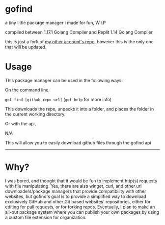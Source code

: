 # gofind
a tiny little package manager i made for fun, W.I.P

compiled between 1.17.1 Golang Compiler and Replit 1.14 Golang Compiler

this is just a fork of [my other account's repo](https://github.com/sharpcdf/gofind), however this is the only one that will be updated.

# Usage

This package manager can be used in the following ways:

On the command line,

`gof find [github repo url]` (`gof help` for more info)

This downloads the repo, unpacks it into a folder, and places the folder in the current working directory.

Or with the api,

N/A

This will allow you to easily download github files through the gofind api
_____________________________________________________________________________________________________________________
# Why?

I was bored, and thought that it would be fun to implement http(s) requests with file manipulating. Yes, there are also winget, curl, and other url downloaders/package managers that provide compatibility with other websites, but gofind's goal is to provide a simplified way to download exclusively GitHub and other Git based websites' repositories, either for editing for pull requests, or for forking repos. Eventually, I plan to make an all-out package system where you can publish your own packages by using a custom file extension for organization.
